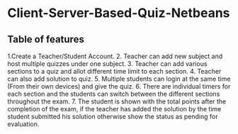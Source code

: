 # Client-Server-Based-Quiz-Netbeans
## Table of features
1.Create a Teacher/Student Account.
2. Teacher can add new subject and host multiple quizzes under one subject.
3. Teacher can add various sections to a quiz and allot different time limit to each
section.
4. Teacher can also add solution to quiz.
5. Multiple students can login at the same time (From their own devices) and give the
quiz.
6. There are individual timers for each section and the students can switch between the
different sections throughout the exam.
7. The student is shown with the total points after the completion of the exam, if the
teacher has added the solution by the time student submitted his solution otherwise
show the status as pending for evaluation.
